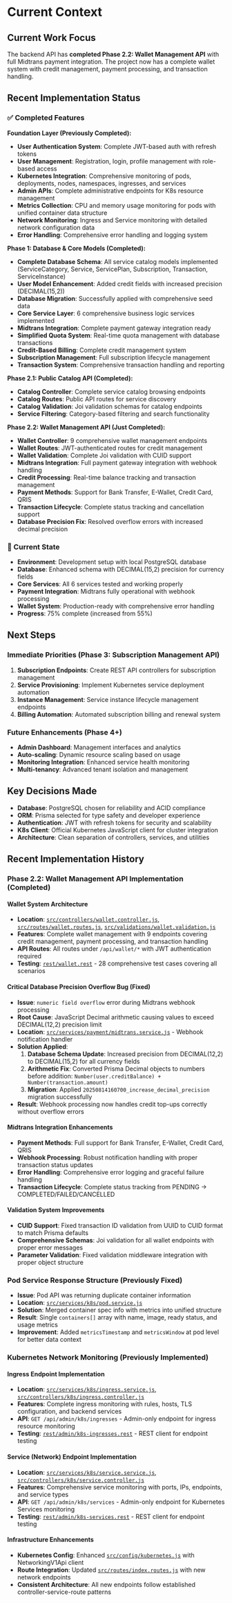 # Current Context

## Current Work Focus

The backend API has **completed Phase 2.2: Wallet Management API** with full Midtrans payment integration. The project now has a complete wallet system with credit management, payment processing, and transaction handling.

## Recent Implementation Status

### ✅ Completed Features

**Foundation Layer (Previously Completed):**

- **User Authentication System**: Complete JWT-based auth with refresh tokens
- **User Management**: Registration, login, profile management with role-based access
- **Kubernetes Integration**: Comprehensive monitoring of pods, deployments, nodes, namespaces, ingresses, and services
- **Admin APIs**: Complete administrative endpoints for K8s resource management
- **Metrics Collection**: CPU and memory usage monitoring for pods with unified container data structure
- **Network Monitoring**: Ingress and Service monitoring with detailed network configuration data
- **Error Handling**: Comprehensive error handling and logging system

**Phase 1: Database & Core Models (Completed):**

- **Complete Database Schema**: All service catalog models implemented (ServiceCategory, Service, ServicePlan, Subscription, Transaction, ServiceInstance)
- **User Model Enhancement**: Added credit fields with increased precision (DECIMAL(15,2))
- **Database Migration**: Successfully applied with comprehensive seed data
- **Core Service Layer**: 6 comprehensive business logic services implemented
- **Midtrans Integration**: Complete payment gateway integration ready
- **Simplified Quota System**: Real-time quota management with database transactions
- **Credit-Based Billing**: Complete credit management system
- **Subscription Management**: Full subscription lifecycle management
- **Transaction System**: Comprehensive transaction handling and reporting

**Phase 2.1: Public Catalog API (Completed):**

- **Catalog Controller**: Complete service catalog browsing endpoints
- **Catalog Routes**: Public API routes for service discovery
- **Catalog Validation**: Joi validation schemas for catalog endpoints
- **Service Filtering**: Category-based filtering and search functionality

**Phase 2.2: Wallet Management API (Just Completed):**

- **Wallet Controller**: 9 comprehensive wallet management endpoints
- **Wallet Routes**: JWT-authenticated routes for credit management
- **Wallet Validation**: Complete Joi validation with CUID support
- **Midtrans Integration**: Full payment gateway integration with webhook handling
- **Credit Processing**: Real-time balance tracking and transaction management
- **Payment Methods**: Support for Bank Transfer, E-Wallet, Credit Card, QRIS
- **Transaction Lifecycle**: Complete status tracking and cancellation support
- **Database Precision Fix**: Resolved overflow errors with increased decimal precision

### 🔄 Current State

- **Environment**: Development setup with local PostgreSQL database
- **Database**: Enhanced schema with DECIMAL(15,2) precision for currency fields
- **Core Services**: All 6 services tested and working properly
- **Payment Integration**: Midtrans fully operational with webhook processing
- **Wallet System**: Production-ready with comprehensive error handling
- **Progress**: 75% complete (increased from 55%)

## Next Steps

### Immediate Priorities (Phase 3: Subscription Management API)

1. **Subscription Endpoints**: Create REST API controllers for subscription management
2. **Service Provisioning**: Implement Kubernetes service deployment automation
3. **Instance Management**: Service instance lifecycle management endpoints
4. **Billing Automation**: Automated subscription billing and renewal system

### Future Enhancements (Phase 4+)

- **Admin Dashboard**: Management interfaces and analytics
- **Auto-scaling**: Dynamic resource scaling based on usage
- **Monitoring Integration**: Enhanced service health monitoring
- **Multi-tenancy**: Advanced tenant isolation and management

## Key Decisions Made

- **Database**: PostgreSQL chosen for reliability and ACID compliance
- **ORM**: Prisma selected for type safety and developer experience
- **Authentication**: JWT with refresh tokens for security and scalability
- **K8s Client**: Official Kubernetes JavaScript client for cluster integration
- **Architecture**: Clean separation of controllers, services, and utilities

## Recent Implementation History

### Phase 2.2: Wallet Management API Implementation (Completed)

#### Wallet System Architecture

- **Location**: [`src/controllers/wallet.controller.js`](src/controllers/wallet.controller.js:1), [`src/routes/wallet.routes.js`](src/routes/wallet.routes.js:1), [`src/validations/wallet.validation.js`](src/validations/wallet.validation.js:1)
- **Features**: Complete wallet management with 9 endpoints covering credit management, payment processing, and transaction handling
- **API Routes**: All routes under `/api/wallet/*` with JWT authentication required
- **Testing**: [`rest/wallet.rest`](rest/wallet.rest:1) - 28 comprehensive test cases covering all scenarios

#### Critical Database Precision Overflow Bug (Fixed)

- **Issue**: `numeric field overflow` error during Midtrans webhook processing
- **Root Cause**: JavaScript Decimal arithmetic causing values to exceed DECIMAL(12,2) precision limit
- **Location**: [`src/services/payment/midtrans.service.js`](src/services/payment/midtrans.service.js:205) - Webhook notification handler
- **Solution Applied**:
  1. **Database Schema Update**: Increased precision from DECIMAL(12,2) to DECIMAL(15,2) for all currency fields
  2. **Arithmetic Fix**: Converted Prisma Decimal objects to numbers before addition: `Number(user.creditBalance) + Number(transaction.amount)`
  3. **Migration**: Applied `20250814160700_increase_decimal_precision` migration successfully
- **Result**: Webhook processing now handles credit top-ups correctly without overflow errors

#### Midtrans Integration Enhancements

- **Payment Methods**: Full support for Bank Transfer, E-Wallet, Credit Card, QRIS
- **Webhook Processing**: Robust notification handling with proper transaction status updates
- **Error Handling**: Comprehensive error logging and graceful failure handling
- **Transaction Lifecycle**: Complete status tracking from PENDING → COMPLETED/FAILED/CANCELLED

#### Validation System Improvements

- **CUID Support**: Fixed transaction ID validation from UUID to CUID format to match Prisma defaults
- **Comprehensive Schemas**: Joi validation for all wallet endpoints with proper error messages
- **Parameter Validation**: Fixed validation middleware integration with proper object structure

### Pod Service Response Structure (Previously Fixed)

- **Issue**: Pod API was returning duplicate container information
- **Location**: [`src/services/k8s/pod.service.js`](src/services/k8s/pod.service.js:91-130)
- **Solution**: Merged container spec info with metrics into unified structure
- **Result**: Single `containers[]` array with name, image, ready status, and usage metrics
- **Improvement**: Added `metricsTimestamp` and `metricsWindow` at pod level for better data context

### Kubernetes Network Monitoring (Previously Implemented)

#### Ingress Endpoint Implementation

- **Location**: [`src/services/k8s/ingress.service.js`](src/services/k8s/ingress.service.js:1), [`src/controllers/k8s/ingress.controller.js`](src/controllers/k8s/ingress.controller.js:1)
- **Features**: Complete ingress monitoring with rules, hosts, TLS configuration, and backend services
- **API**: `GET /api/admin/k8s/ingresses` - Admin-only endpoint for ingress resource monitoring
- **Testing**: [`rest/admin/k8s-ingresses.rest`](rest/admin/k8s-ingresses.rest:1) - REST client for endpoint testing

#### Service (Network) Endpoint Implementation

- **Location**: [`src/services/k8s/service.service.js`](src/services/k8s/service.service.js:1), [`src/controllers/k8s/service.controller.js`](src/controllers/k8s/service.controller.js:1)
- **Features**: Comprehensive service monitoring with ports, IPs, endpoints, and service types
- **API**: `GET /api/admin/k8s/services` - Admin-only endpoint for Kubernetes Services monitoring
- **Testing**: [`rest/admin/k8s-services.rest`](rest/admin/k8s-services.rest:1) - REST client for endpoint testing

#### Infrastructure Enhancements

- **Kubernetes Config**: Enhanced [`src/config/kubernetes.js`](src/config/kubernetes.js:1) with NetworkingV1Api client
- **Route Integration**: Updated [`src/routes/index.routes.js`](src/routes/index.routes.js:1) with new network endpoints
- **Consistent Architecture**: All new endpoints follow established controller-service-route patterns
